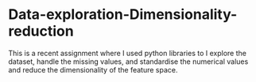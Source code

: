 # Data-exploration-Dimensionality-reduction
This is a recent assignment where I used python libraries to I explore the dataset, handle the missing values, and standardise the numerical values and reduce the dimensionality of the feature space.
